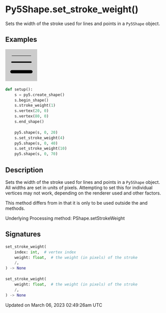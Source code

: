 # Py5Shape.set_stroke_weight()

Sets the width of the stroke used for lines and points in a `Py5Shape` object.

## Examples

<div class="example-table">

<div class="example-row"><div class="example-cell-image">

![example picture for set_stroke_weight()](/images/reference/Py5Shape_set_stroke_weight_0.png)

</div><div class="example-cell-code">

```python
def setup():
    s = py5.create_shape()
    s.begin_shape()
    s.stroke_weight(1)
    s.vertex(20, 0)
    s.vertex(80, 0)
    s.end_shape()

    py5.shape(s, 0, 20)
    s.set_stroke_weight(4)
    py5.shape(s, 0, 40)
    s.set_stroke_weight(10)
    py5.shape(s, 0, 70)
```

</div></div>

</div>

## Description

Sets the width of the stroke used for lines and points in a `Py5Shape` object. All widths are set in units of pixels. Attempting to set this for individual vertices may not work, depending on the renderer used and other factors.

This method differs from [](py5shape_stroke_weight) in that it is only to be used outside the [](py5shape_begin_shape) and [](py5shape_end_shape) methods.

Underlying Processing method: PShape.setStrokeWeight

## Signatures

```python
set_stroke_weight(
    index: int,  # vertex index
    weight: float,  # the weight (in pixels) of the stroke
    /,
) -> None

set_stroke_weight(
    weight: float,  # the weight (in pixels) of the stroke
    /,
) -> None
```

Updated on March 06, 2023 02:49:26am UTC
